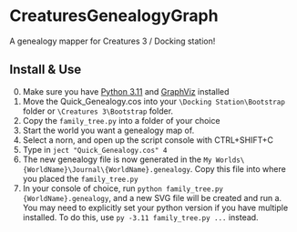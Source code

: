 # CreaturesGenealogyGraph
A genealogy mapper for Creatures 3 / Docking station!

## Install & Use

0. Make sure you have [Python 3.11]([url](https://www.python.org/downloads/)) and [GraphViz]([url](https://graphviz.org/download/)) installed
1. Move the Quick_Genealogy.cos into your `\Docking Station\Bootstrap` folder or `\Creatures 3\Bootstrap` folder.
2. Copy the `family_tree.py` into a folder of your choice
3. Start the world you want a genealogy map of.
4. Select a norn, and open up the script console with CTRL+SHIFT+C
5. Type in `ject "Quick_Genealogy.cos" 4`
6. The new genealogy file is now generated in the `My Worlds\{WorldName}\Journal\{WorldName}.genealogy`. Copy this file into where you placed the `family_tree.py`
7. In your console of choice, run `python family_tree.py {WorldName}.genealogy`, and a new SVG file will be created and run
  a. You may need to explicitly set your python version if you have multiple installed. To do this, use `py -3.11 family_tree.py ...` instead.
